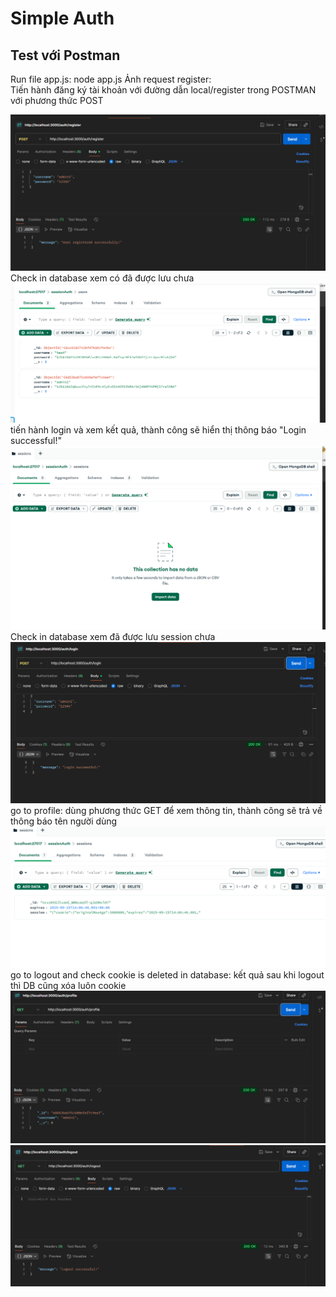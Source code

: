 # Simple Auth

## Test với Postman
Run file app.js: node app.js
Ảnh request register:  
Tiến hành đăng ký tài khoản với đường dẫn local/register trong POSTMAN với phương thức POST

![Register với Postman](./public/img/1.png)
Check in database xem có đã được lưu chưa
![user đã đăng kí](./public/img/2.png)
tiến hành login và xem kết quả, thành công sẽ hiển thị thông báo "Login successful!"
![user đăng nhập](./public/img/3.png)
Check in database xem đã được lưu session chưa
![check data](./public/img/4.png)
go to profile: dùng phương thức GET để xem thông tin, thành công sẽ trả về thông báo tên người dùng
![profile](./public/img/5.png)
go to logout and check cookie is deleted in database: kết quả sau khi logout thì DB cũng xóa luôn cookie
![logout](./public/img/6.png)
![logout](./public/img/7.png)

